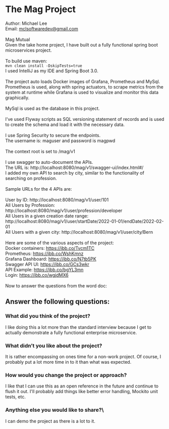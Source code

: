 # The Mag Project

Author: Michael Lee\
Email: mclsoftwaredev@gmail.com\
\
Mag Mutual
\
Given the take home project, I have built out a fully functional spring boot microservices project.\
\
To build use maven:\
`mvn clean install -DskipTests=true`
\
I used IntelliJ as my IDE and Spring Boot 3.0.\
\
The project auto loads Docker images of Grafana, Prometheus and MySql.\
Prometheus is used, along with spring actuators, to scrape metrics from the system at runtime while Grafana is used to visualize and monitor this data graphically.\
\
MySql is used as the database in this project.\
\
I've used Flyway scripts as SQL versioning statement of records and is used to create the schema and load it with the necessary data.\
\
I use Spring Security to secure the endpoints.\
The username is: maguser and password is magpwd\
\
The context root is set to /mag/v1\
\
I use swagger to auto-document the APIs.\
The URL is: http://localhost:8080/mag/v1/swagger-ui/index.html#/
\
I added my own API to search by city, similar to the functionality of searching on profession.\
\
Sample URLs for the 4 APIs are:\
\
User by ID: http://localhost:8080/mag/v1/user/101
\
All Users by Profession: http://localhost:8080/mag/v1/user/profession/developer
\
All Users in a given creation date range:  http://localhost:8080/mag/v1/user/startDate/2022-01-01/endDate/2022-02-01
\
All Users with a given city: http://localhost:8080/mag/v1/user/city/Bern
\
\
Here are some of the various aspects of the project:\
Docker containers: https://ibb.co/Tvcm1TC
\
Prometheus: https://ibb.co/WshKmnz
\
Grafana Dashboard: https://ibb.co/N7tb5PK
\
Swagger API UI: https://ibb.co/GCs3wkr
\
API Example: https://ibb.co/bgYL3mn
\
Login: https://ibb.co/wgjdMX6
\
\
Now to answer the questions from the word doc:

## Answer the following questions:

### What did you think of the project?
  I like doing this a lot more than the standard interview because I get to actually demonstrate a fully functional enterprise microservice.

### What didn’t you like about the project?
  It is rather encompassing on ones time for a non-work project. Of course, I probably put a lot more time in to it than what was expected.

### How would you change the project or approach?
  I like that I can use this as an open reference in the future and continue to flush it out. I'll probably add things like better error handling, Mockito unit tests, etc.

### Anything else you would like to share?\
  I can demo the project as there is a lot to it.